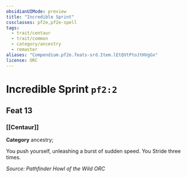 ```yaml
---
obsidianUIMode: preview
title: "Incredible Sprint"
cssclasses: pf2e,pf2e-spell
tags:
  - trait/centaur
  - trait/common
  - category/ancestry
  - remaster
aliases: "Compendium.pf2e.feats-srd.Item.lEtQVtPtoJtHVgGx"
license: ORC
---
```

# Incredible Sprint `pf2:2`
## Feat 13
### [[Centaur]]

**Category** ancestry; 




You push yourself, unleashing a burst of sudden speed. You Stride three times.

*Source: Pathfinder Howl of the Wild*
*ORC*